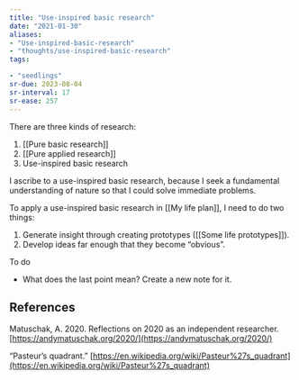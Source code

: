 ```yaml
---
title: "Use-inspired basic research"
date: "2021-01-30"
aliases:
- "Use-inspired-basic-research"
- "thoughts/use-inspired-basic-research"
tags:

- "seedlings"
sr-due: 2023-08-04
sr-interval: 17
sr-ease: 257
---
```


There are three kinds of research:

1. [[Pure basic research]]
2. [[Pure applied research]]
3. Use-inspired basic research

I ascribe to a use-inspired basic research, because I seek a fundamental understanding of nature so that I could solve immediate problems.

To apply a use-inspired basic research in [[My life plan]], I need to do two things:

1. Generate insight through creating prototypes ([[Some life prototypes]]).
2. Develop ideas far enough that they become “obvious”.

To do

- What does the last point mean? Create a new note for it.

## References

Matuschak, A. 2020. Reflections on 2020 as an independent researcher. [https://andymatuschak.org/2020/](https://andymatuschak.org/2020/)

“Pasteur’s quadrant.” [https://en.wikipedia.org/wiki/Pasteur%27s_quadrant](https://en.wikipedia.org/wiki/Pasteur%27s_quadrant)

